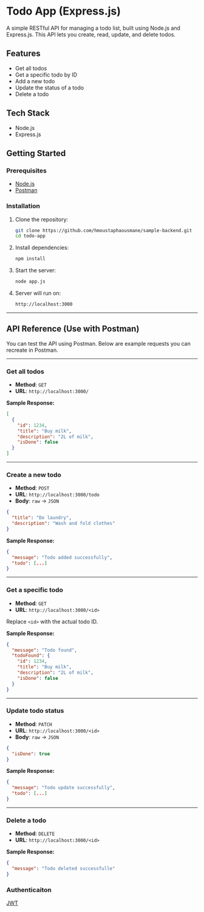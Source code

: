 # Todo App (Express.js)

A simple RESTful API for managing a todo list, built using Node.js and Express.js. This API lets you create, read, update, and delete todos.

## Features

- Get all todos
- Get a specific todo by ID
- Add a new todo
- Update the status of a todo
- Delete a todo

## Tech Stack

- Node.js
- Express.js

## Getting Started

### Prerequisites

- [Node.js](https://nodejs.org/)
- [Postman](https://www.postman.com/)

### Installation

1. Clone the repository:

    ```bash
    git clone https://github.com/hmoustaphaousmane/sample-backend.git
    cd todo-app
    ````

2. Install dependencies:

    ```bash
    npm install
    ```

3. Start the server:

    ```bash
    node app.js
    ```

4. Server will run on:

    ```bash
    http://localhost:3000
    ```

---

## API Reference (Use with Postman)

You can test the API using Postman. Below are example requests you can recreate in Postman.

---

### Get all todos

- **Method**: `GET`
- **URL**: `http://localhost:3000/`

**Sample Response:**

```json
[
  {
    "id": 1234,
    "title": "Buy milk",
    "description": "2L of milk",
    "isDone": false
  }
]
```

---

### Create a new todo

- **Method**: `POST`
- **URL**: `http://localhost:3000/todo`
- **Body**: `raw` → `JSON`

```json
{
  "title": "Do laundry",
  "description": "Wash and fold clothes"
}
```

**Sample Response:**

```json
{
  "message": "Todo added successfully",
  "todo": [...]
}
```

---

### Get a specific todo

- **Method**: `GET`
- **URL**: `http://localhost:3000/<id>`

Replace `<id>` with the actual todo ID.

**Sample Response:**

```json
{
  "message": "Todo found",
  "todoFound": {
    "id": 1234,
    "title": "Buy milk",
    "description": "2L of milk",
    "isDone": false
  }
}
```

---

### Update todo status

- **Method**: `PATCH`
- **URL**: `http://localhost:3000/<id>`
- **Body**: `raw` → `JSON`

```json
{
  "isDone": true
}
```

**Sample Response:**

```json
{
  "message": "Todo update successfully",
  "todo": [...]
}
```

---

### Delete a todo

- **Method**: `DELETE`
- **URL**: `http://localhost:3000/<id>`

**Sample Response:**

```json
{
  "message": "Todo deleted successfulle"
}
```

### Authenticaiton

[JWT](https://jwt.io)

